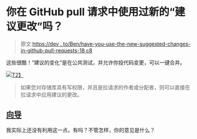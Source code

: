 # 你在 GitHub pull 请求中使用过新的“建议更改”吗？

> 原文:[https://dev . to/Ben/have-you-use-the-new-suggested-changes-in-github-pull-requests-18 c8](https://dev.to/ben/have-you-used-the-new-suggested-changes-in-github-pull-requests-18c8)

这些很酷！“建议的变化”是在公共测试，并允许你投代码变更，可以一键合并。

[![](../Images/741c983bdc392499a04968e8543d6a9c.png)T2】](https://res.cloudinary.com/practicaldev/image/fetch/s--LsZe2Dce--/c_limit%2Cf_auto%2Cfl_progressive%2Cq_auto%2Cw_880/https://user-images.githubusercontent.com/527589/46896770-a53aeb00-ce44-11e8-8a9f-4edc171cf584.jpg)

> 如果您对存储库具有写权限，并且是拉请求的作者或分配者，则可以直接在拉请求中应用建议的更改。

## [向导](https://help.github.com/articles/incorporating-feedback-in-your-pull-request/#applying-a-suggested-change)

我实际上还没有利用这一点。有吗？不管怎样，你的意见是什么？